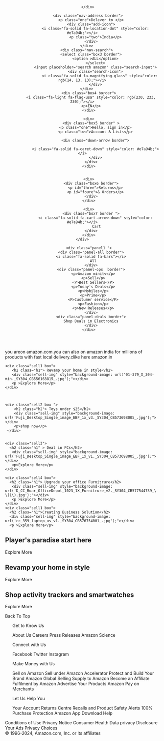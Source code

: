 
<!DOCTYPE html>
<html lang="en">
<head>
    <meta charset="UTF-8">
    <meta name="viewport" content="width=device-width, initial-scale=1.0">
    <title>amazon</title>
    <link rel="stylesheet" href="https://cdnjs.cloudflare.com/ajax/libs/font-awesome/6.6.0/css/all.min.css" integrity="sha512-Kc323vGBEqzTmouAECnVceyQqyqdsSiqLQISBL29aUW4U/M7pSPA/gEUZQqv1cwx4OnYxTxve5UMg5GT6L4JJg==" crossorigin="anonymous" referrerpolicy="no-referrer" />
    <link rel="stylesheet" href="stylelevel3.css">
</head>
<body>
   <header>
    <div class="navbar">
         <div class="nav-logo border">
         <div class="logo"></div>

         </div>

         <div class="nav-address border">
            <p class="one">Delever to </p>
            <div class="add-icon">
                <i class="fa-solid fa-location-dot" style="color: #e7a94b;"></i>
                <p class="two">India</p>
            </div>
        </div>
        <div class="nav-search">
            <select class="box3 border">
                <option >ALL</option>
                </select>
                <input placeholder="search amazon" class="search-input">
                <div class="search-icon">
                    <i class="fa-solid fa-magnifying-glass" style="color: rgb(14, 13, 13);"></i>
                </div>
        </div>
          <div class="box4 border">
            <i class="fa-light fa-flag-usa" style="color: rgb(230, 233, 230);"></i>
            <p>EN</p>
          </div>
          
          <div>
            <div class="box5 border" >
                <p class="one">Hello, sign in</p>
                <p class="two">Account & Lists</p>
           
                <div class="down-arrow border">
                  
                <i class="fa-solid fa-caret-down" style="color: #e7a94b;"></i>
                </div>
            </div>
          </div>
         
    
          <div>
            <div class="box6 border">
                <p id="three">Returns</p>
                <p id="foure">& Orders</p>
            </div>
          </div>

          <div>
            <div class="box7 border ">
                <i class="fa-solid fa-cart-arrow-down" style="color: #e7a94b;"></i>
                 Cart
            </div>
          </div>
    </div>

          <div class="panel1 ">
            <div class="panel-all border">
            <i class="fa-solid fa-bars"></i>
              All
            </div>
            <div class="panel-ops  border">
              <p>Amazon minitv</p>
              <p>Sell</p>
              <P>Best Sellers</P>
              <p>Today's Deals</p>
              <p>Mobiles</p>
              <p>Prime</p>
              <P>Custumer service</P>
              <p>Fashion</p>
              <p>New Releases</p>
            </div>
            <div class="panel-deals border">
            Shop Deals in Electronics
            </div>
          </div>
  
   </header> 
   <div class="hero-section">
<div class="hero-message">
  <p>you areon amazon.com.you can also on amazon india for millions of products with fast local delivery.clike here <a>amazon.in</a></p>
</div>
   </div>

   <div class="shope-section">
    
    <div class="sell1 box">
       <h2 class="h1"> Revamp your home in style</h2>
       <div class="sell-img" style="background-image: url('01-379_X_304-min._SY304_CB556163815_.jpg');"></div>
       <p >Explore More</p>
    </div>
    

      
    <div class="sell2 box ">
        <h2 class="h2"> Toys under $25</h2>
        <div class="sell-img" style="background-image: url('Fuji_Desktop_Single_image_EBF_1x_v3._SY304_CB573698005_.jpg');"></div>
        <p>shop now</p>
     </div> 
      
      
    <div class="sell3">
      <h2 class="h1" > Deal in PCs</h2>
       <div class="sell-img" style="background-image: url('Fuji_Desktop_Single_image_EBF_1x_v1._SY304_CB573698005_.jpg');"></div>
       <p>Explore More</p>
    </div>

    <div class="sell4 box">
      <h2 class="h1"> Upgrade your office Furnitrure</h2>
       <div class="sell-img" style="background-image: url('D_CC_Roar_OfficeDepot_1023_1X_Furnitrure_v2._SY304_CB577544739_\ \(1\).jpg');"></div>
       <p >Explore More</p>
    </div>
    <div class="sell1 box">
      <h2 class="h1">Creating Business Solution</h2>
      <div class="sell-img" style="background-image: url('cc_359_laptop_us_v1._SY304_CB576754001_.jpg');"></div>
      <p >Explore More</p>
   </div>
   

     
   <div class="sell2 box ">
       <h2 class="h2"> Player's paradise start here</h2>
       <div class="sell-img" style="background-image: url('XCM_CUTTLE_1546843_2940864_379x304_1X_en_US._SY304_CB613273467_.jpg' );"></div>
       <p>Explore More</p>
    </div> 
     
     
   <div class="sell3">
     <h2 class="h1" > Revamp your home in style</h2>
      <div class="sell-img" style="background-image: url('Fuji_Desktop_Single_image_EBF_1x_v6._SY304_CB573698005_\ \(1\).jpg');"></div>
      <p>Explore More</p>
   </div>

   <div class="sell4 box">
     <h2 class="h1">Shop activity trackers and smartwatches</h2>
      <div class="sell-img" style="background-image: url('Fuji_Dash_SmartWatch_1X._SY304_CB639922137_.jpg');"></div>
      <p >Explore More</p>
   </div>
   </div>
   <footer>
    <div class="foot-panel1">
      Back To Top
    </div>
    <div class="foot-panel2">
      <ul>
      <P>Get to Know Us</P>
         <a>About Us</a>
        <a>Careers</a>
         <a>Press Releases</a>
         <a>Amazon Science</a>
      </ul>
      <ul>
        <P>	
          Connect with Us</p>
         <a> Facebook</a>
          <a>Twitter</a>
          <a>Instagram</a>
        </ul>
        <ul>
          <P>Make Money with Us</P>
             <a>Sell on Amazon</a>
            <a>Sell under Amazon Accelerator</a>
             <a> Protect and Build Your Brand</a>
             <a>Amazon Global Selling </a>
             <a>Supply to Amazon</a>
             <a>Become an Affiliate</a>
             <a>Fulfilment by Amazon</a>
             <a>Advertise Your Products</a>
             <a>Amazon Pay on Merchants</a>
          </ul>
          <ul>
            <P>Let Us Help You</P>
               <a>Your Account</a>
              <a>Returns Centre</a>
               <a> Recalls and Product Safety Alerts</a>
               <a> 100% Purchase Protection</a>
               <a>Amazon App Download</a>
               <a>Help</a>
            </ul>
    </div>
    <div class="nav-footer">
      <div class="logo2"></div>
    </div>
    <div class="nav-footer4">
      <a>Conditions of Use</a>
      <a>Privacy Notice</a>
      <a>Consumer Health Data privacy Disclosure </a>
      <a>Your Ads Privacy Choices</a>
    </div>
    <div class="copy-wright">
      © 1996-2024, Amazon.com, Inc. or its affiliates
    </div>
   </footer>
</body>
</html>

